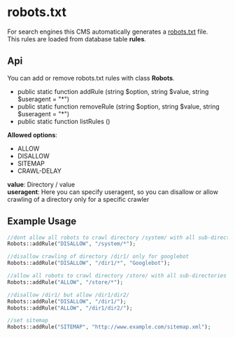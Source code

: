 # robots.txt

For search engines this CMS automatically generates a [robots.txt](https://support.google.com/webmasters/answer/6062596?hl=de) file.\
This rules are loaded from database table **rules**.

## Api

You can add or remove robots.txt rules with class **Robots**.

  - public static function addRule (string $option, string $value, string $useragent = "*")
  - public static function removeRule (string $option, string $value, string $useragent = "*")
  - public static function listRules ()

**Allowed options**:

  - ALLOW
  - DISALLOW
  - SITEMAP
  - CRAWL-DELAY
  
**value**: Directory / value\
**useragent**: Here you can specify useragent, so you can disallow or allow crawling of a directory only for a specific crawler

## Example Usage

```php
//dont allow all robots to crawl directory /system/ with all sub-directories
Robots::addRule("DISALLOW", "/system/*");

//disallow crawling of directory /dir1/ only for googlebot
Robots::addRule("DISALLOW", "/dir1/*", "Googlebot");

//allow all robots to crawl directory /store/ with all sub-directories
Robots::addRule("ALLOW", "/store/*");

//disallow /dir1/ but allow /dir1/dir2/
Robots::addRule("DISALLOW", "/dir1/");
Robots::addRule("ALLOW", "/dir1/dir2/");

//set sitemap
Robots::addRule("SITEMAP", "http://www.example.com/sitemap.xml");
```